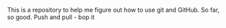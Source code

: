 This is a repository to help me figure out how to use git and GitHub. So far, so good. 
Push and pull - bop it
